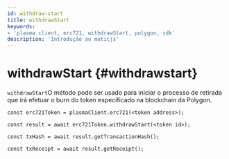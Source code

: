 ```yaml
---
id: withdraw-start
title: withdrawStart
keywords:
- 'plasma client, erc721, withdrawStart, polygon, sdk'
description: 'Introdução ao maticjs'
---
```


# withdrawStart {#withdrawstart}

`withdrawStart`O método pode ser usado para iniciar o processo de retirada que irá efetuar o burn do token especificado na blockchain da Polygon.

```
const erc721Token = plasmaClient.erc721(<token address>);

const result = await erc721Token.withdrawStart(<token id>);

const txHash = await result.getTransactionHash();

const txReceipt = await result.getReceipt();

```
